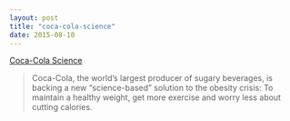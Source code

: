 ```yaml
---
layout: post
title: "coca-cola-science"
date: 2015-08-10
---
```


[Coca-Cola Science][bullshit]

> Coca-Cola, the world’s largest producer of sugary beverages, is backing a new “science-based” solution to the obesity crisis: To maintain a healthy weight, get more exercise and worry less about cutting calories.

[bullshit]: http://well.blogs.nytimes.com/2015/08/09/coca-cola-funds-scientists-who-shift-blame-for-obesity-away-from-bad-diets/







